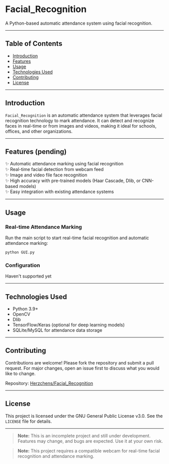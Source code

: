 # Facial_Recognition

A Python-based automatic attendance system using facial recognition.

---

## Table of Contents
- [Introduction](#introduction)
- [Features](#features)
- [Usage](#usage)
- [Technologies Used](#technologies-used)
- [Contributing](#contributing)
- [License](#license)

---

## Introduction
`Facial_Recognition` is an automatic attendance system that leverages facial recognition technology to mark attendance. It can detect and recognize faces in real-time or from images and videos, making it ideal for schools, offices, and other organizations.

---

## Features (pending)
✨ Automatic attendance marking using facial recognition  
✨ Real-time facial detection from webcam feed  
✨ Image and video file face recognition  
✨ High accuracy with pre-trained models (Haar Cascade, Dlib, or CNN-based models)  
✨ Easy integration with existing attendance systems  

---

## Usage
### Real-time Attendance Marking
Run the main script to start real-time facial recognition and automatic attendance marking:
```bash
python GUI.py
```

### Configuration
Haven't supported yet

---

## Technologies Used
- Python 3.9+  
- OpenCV  
- Dlib  
- TensorFlow/Keras (optional for deep learning models)  
- SQLite/MySQL for attendance data storage

---

## Contributing
Contributions are welcome! Please fork the repository and submit a pull request. For major changes, open an issue first to discuss what you would like to change.

Repository: [Herzchens/Facial_Recognition](https://github.com/Herzchens/Facial_Recognition)

---

## License
This project is licensed under the GNU General Public License v3.0. See the `LICENSE` file for details.

---

> **Note:** This is an incomplete project and still under development. Features may change, and bugs are expected. Use it at your own risk.

> **Note:** This project requires a compatible webcam for real-time facial recognition and attendance marking.


